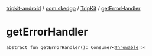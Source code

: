 [tripkit-android](../../index.md) / [com.skedgo](../index.md) / [TripKit](index.md) / [getErrorHandler](./get-error-handler.md)

# getErrorHandler

`abstract fun getErrorHandler(): Consumer<`[`Throwable`](https://kotlinlang.org/api/latest/jvm/stdlib/kotlin/-throwable/index.html)`!>!`